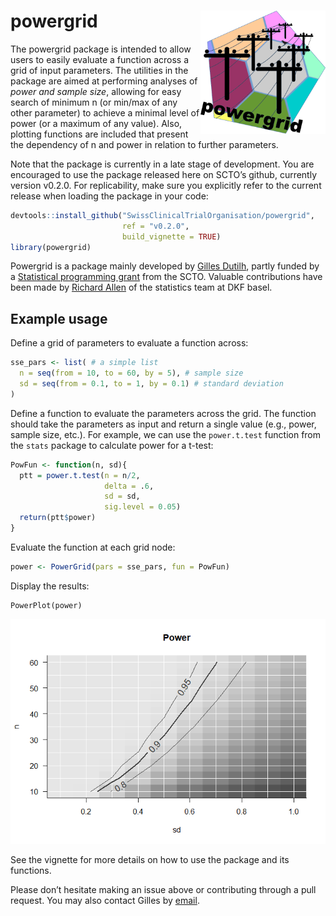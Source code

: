
<!-- README.md is generated from README.Rmd. Please edit that file -->

# powergrid <img src='man/figures/powergrid_color_floor.png' align="right" width="200">

The powergrid package is intended to allow users to easily evaluate a function
across a grid of input parameters. The utilities in the package are aimed at
performing analyses of *power and sample size*, allowing for easy search of
minimum n (or min/max of any other parameter) to achieve a minimal level of
power (or a maximum of any value). Also, plotting functions are included that
present the dependency of n and power in relation to further parameters.

Note that the package is currently in a late stage of development.  You are
encouraged to use the package released here on SCTO’s github, currently version
v0.2.0. For replicability, make sure you explicitly refer to the current release
when loading the package in your code:

``` r
devtools::install_github("SwissClinicalTrialOrganisation/powergrid",
                         ref = "v0.2.0",
                         build_vignette = TRUE)
library(powergrid)
```

Powergrid is a package mainly developed by [Gilles
Dutilh](https://www.gillesdutilh.com/statistics), partly funded by a
[Statistical programming
grant](https://www.sctoplatforms.ch/en/scto-platforms/statistics-methodology-5.html)
from the SCTO. Valuable contributions have been made by [Richard
Allen](https://dkf.unibas.ch/de/team-data-analysis-statistik/) of the statistics
team at DKF basel.

## Example usage

Define a grid of parameters to evaluate a function across:

``` r
sse_pars <- list( # a simple list
  n = seq(from = 10, to = 60, by = 5), # sample size
  sd = seq(from = 0.1, to = 1, by = 0.1) # standard deviation
)
```

Define a function to evaluate the parameters across the grid. The
function should take the parameters as input and return a single value
(e.g., power, sample size, etc.). For example, we can use the
`power.t.test` function from the `stats` package to calculate power for
a t-test:

``` r
PowFun <- function(n, sd){
  ptt = power.t.test(n = n/2,
                     delta = .6,
                     sd = sd,
                     sig.level = 0.05)
  return(ptt$power)
}
```

Evaluate the function at each grid node:

``` r
power <- PowerGrid(pars = sse_pars, fun = PowFun)
```

Display the results:

``` {R, basic PowerPlot, fig.width=5.5, fig.height=5.5, fig.align='center'}
PowerPlot(power)
```

![](man/figures/readmeplot-1.png)<!-- -->

See the vignette for more details on how to use the package and its
functions.

Please don’t hesitate making an issue above or contributing through a
pull request. You may also contact Gilles by
[email](mailto:info@gillesdutilh.com).
